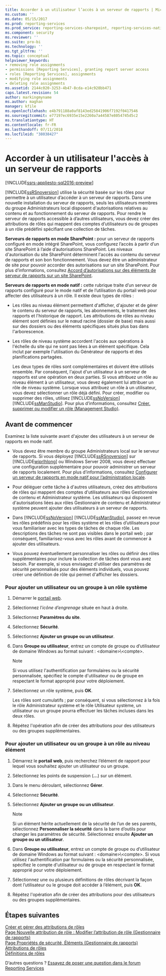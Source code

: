 ```yaml
---
title: Accorder à un utilisateur l’accès à un serveur de rapports | Microsoft Docs
ms.custom: ''
ms.date: 05/15/2017
ms.prod: reporting-services
ms.prod_service: reporting-services-sharepoint, reporting-services-native
ms.component: security
ms.reviewer: ''
ms.suite: pro-bi
ms.technology: ''
ms.tgt_pltfrm: ''
ms.topic: conceptual
helpviewer_keywords:
- removing role assignments
- permissions [Reporting Services], granting report server access
- roles [Reporting Services], assignments
- modifying role assignments
- deleting role assignments
ms.assetid: 2144c020-3253-4b47-8cda-e14c928bb471
caps.latest.revision: 54
author: markingmyname
ms.author: maghan
manager: kfile
ms.openlocfilehash: e4b791188a0af8143ed25841906f7192f0417546
ms.sourcegitcommit: e77197ec6935e15e2260a7a44587e8054745d5c2
ms.translationtype: HT
ms.contentlocale: fr-FR
ms.lasthandoff: 07/11/2018
ms.locfileid: "38038427"
---
```

# <a name="grant-user-access-to-a-report-server"></a>Accorder à un utilisateur l'accès à un serveur de rapports

[!INCLUDE[ssrs-appliesto-sql2016-preview](../../includes/ssrs-appliesto-sql2016-preview.md)]

[!INCLUDE[ssRSnoversion](../../includes/ssrsnoversion-md.md)] utilise la sécurité basée sur les rôles pour permettre à un utilisateur d’accéder à un serveur de rapports. Dans une nouvelle installation du serveur de rapports, seuls les utilisateurs membres du groupe Administrateurs local disposent d'autorisations relatives au contenu et au fonctionnement du serveur de rapports. Pour rendre le serveur de rapports accessible à d’autres utilisateurs, vous devez créer des attributions de rôles qui mappent des comptes d’utilisateurs ou de groupes à un rôle prédéfini spécifiant une collection de tâches.

 **Serveurs de rapports en mode SharePoint :** pour un serveur de rapports configuré en mode intégré SharePoint, vous configurez l’accès à partir d’un site SharePoint à l’aide d’autorisations SharePoint. Les niveaux d'autorisation du site SharePoint déterminent l'accès au contenu du serveur de rapports et son bon fonctionnement. Vous devez être un administrateur de site pour pouvoir accorder des autorisations sur un site SharePoint. Pour plus d’informations, consultez [Accord d’autorisations sur des éléments de serveur de rapports sur un site SharePoint](../../reporting-services/security/granting-permissions-on-report-server-items-on-a-sharepoint-site.md).

 **Serveurs de rapports en mode natif :** cette rubrique traite d’un serveur de rapports configuré pour le mode natif et de l’utilisation du portail web pour affecter des utilisateurs à un rôle. Il existe deux types de rôles :

- Les rôles au niveau élément permettent d'afficher, d'ajouter et de gérer le contenu du serveur de rapports, les abonnements, le traitement des rapports et l'historique de rapport. Les attributions de rôles au niveau élément sont définies sur le nœud racine (dossier de base) mais aussi sur des dossiers ou des éléments spécifiques situés plus bas dans l'arborescence.

- Les rôles de niveau système accordent l'accès aux opérations à l'échelle du site qui ne sont pas liées à un élément spécifique. Cela inclut par exemple l'utilisation du Générateur de rapports et des planifications partagées.

    Les deux types de rôles sont complémentaires et doivent être utilisés ensemble. Par conséquent, l'ajout d'un utilisateur à un serveur de rapports est une opération en deux parties. Si vous attribuez un rôle au niveau élément à un utilisateur, vous devez également lui attribuer un rôle de niveau système. Lorsque vous attribuez un rôle à un utilisateur, vous devez sélectionner un rôle déjà défini. Pour créer, modifier ou supprimer des rôles, utilisez [!INCLUDE[ssNoVersion](../../includes/ssnoversion-md.md)] [!INCLUDE[ssManStudio](../../includes/ssmanstudio-md.md)]. Pour plus d’informations, consultez [Créer, supprimer ou modifier un rôle &#40;Management Studio&#41;](../../reporting-services/security/role-definitions-create-delete-or-modify.md).

## <a name="before-you-start"></a>Avant de commencer

Examinez la liste suivante avant d'ajouter des utilisateurs à un serveur de rapports en mode natif.

- Vous devez être membre du groupe Administrateurs local sur le serveur de rapports. Si vous déployez [!INCLUDE[ssRSnoversion](../../includes/ssrsnoversion-md.md)] sur [!INCLUDE[wiprlhlong](../../includes/wiprlhlong-md.md)] ou Windows Server 2008, vous devez effectuer une configuration supplémentaire pour pouvoir administrer un serveur de rapports localement. Pour plus d’informations, consultez [Configurer un serveur de rapports en mode natif pour l’administration locale](../../reporting-services/report-server/configure-a-native-mode-report-server-for-local-administration-ssrs.md).

- Pour déléguer cette tâche à d'autres utilisateurs, créez des attributions de rôles qui mappent des comptes d'utilisateurs aux rôles Gestionnaire de contenu et Administrateur système. Les utilisateurs qui disposent d'autorisations liées aux rôles Gestionnaire de contenu et Administrateur système peuvent ajouter des utilisateurs à un serveur de rapports.

- Dans [!INCLUDE[ssNoVersion](../../includes/ssnoversion-md.md)] [!INCLUDE[ssManStudio](../../includes/ssmanstudio-md.md)], passez en revue les rôles prédéfinis pour les rôles système et les rôles d’utilisateurs pour vous familiariser avec les types de tâches de chaque rôle. Les descriptions des tâches ne sont pas visibles dans le portail web ; par conséquent, familiarisez-vous avec les rôles avant de commencer à ajouter des utilisateurs.

- Vous pouvez éventuellement personnaliser les rôles ou définir des rôles supplémentaires pour inclure la collection de tâches dont vous avez besoin. Par exemple, si vous envisagez d'utiliser des paramètres de sécurité personnalisés pour des éléments individuels, vous pouvez créer une définition de rôle qui permet d'afficher les dossiers.

### <a name="to-add-a-user-or-group-to-a-system-role"></a>Pour ajouter un utilisateur ou un groupe à un rôle système

1. Démarrer le [portail web](../web-portal-ssrs-native-mode.md).

2. Sélectionnez l’*icône d’engrenage* située en haut à droite.

3. Sélectionnez **Paramètres du site**.

4. Sélectionnez **Sécurité**.

5. Sélectionnez **Ajouter un groupe ou un utilisateur**.

6. Dans **Groupe ou utilisateur**, entrez un compte de groupe ou d’utilisateur de domaine Windows au format suivant : \<domaine>\\<compte\>. 

    > [!NOTE]
    > Si vous utilisez l'authentification par formulaires ou la sécurité personnalisée, spécifiez le compte d'utilisateur ou de groupe en respectant le format approprié pour votre déploiement.

7. Sélectionnez un rôle système, puis **OK**.

    Les rôles sont cumulatifs ; par conséquent, si vous sélectionnez à la fois le rôle Administrateur système et le rôle Utilisateur système, un utilisateur ou un groupe pourra effectuer les tâches incluses dans les deux rôles.

8. Répétez l'opération afin de créer des attributions pour des utilisateurs ou des groupes supplémentaires.

### <a name="to-add-a-user-or-group-to-an-item-role"></a>Pour ajouter un utilisateur ou un groupe à un rôle au niveau élément

1. Démarrez le **portail web**, puis recherchez l’élément de rapport pour lequel vous souhaitez ajouter un utilisateur ou un groupe.

2. Sélectionnez les points de suspension (**...**) sur un élément.

3. Dans le menu déroulant, sélectionnez **Gérer**.

4. Sélectionnez **Sécurité**.

5. Sélectionnez **Ajouter un groupe ou un utilisateur**.

    > [!NOTE]
    > Si un élément hérite actuellement de la sécurité de l’un de ses parents, sélectionnez **Personnaliser la sécurité** dans la barre d’outils pour changer les paramètres de sécurité. Sélectionnez ensuite **Ajouter un groupe ou un utilisateur**.

6. Dans **Groupe ou utilisateur**, entrez un compte de groupe ou d’utilisateur de domaine Windows au format suivant : \<domaine>\\<compte\>. Si vous utilisez l'authentification par formulaires ou la sécurité personnalisée, spécifiez le compte d'utilisateur ou de groupe en respectant le format approprié pour votre déploiement.

7. Sélectionnez une ou plusieurs définitions de rôles décrivant la façon dont l’utilisateur ou le groupe doit accéder à l’élément, puis **OK**.

8. Répétez l'opération afin de créer des attributions pour des utilisateurs ou des groupes supplémentaires.

## <a name="next-steps"></a>Étapes suivantes

[Créer et gérer des attributions de rôles](../../reporting-services/security/create-and-manage-role-assignments.md)   
[Page Nouvelle attribution de rôle : Modifier l’attribution de rôle &#40;Gestionnaire de rapports&#41;](http://msdn.microsoft.com/library/3319ced0-4b86-42af-b18d-da41a625113c)   
[Page Propriétés de sécurité, Éléments &#40;Gestionnaire de rapports&#41;](http://msdn.microsoft.com/library/351b8503-354f-4b1b-a7ac-f1245d978da0)   
[Attributions de rôles](../../reporting-services/security/role-assignments.md)   
[Définitions de rôles](../../reporting-services/security/role-definitions.md)  

D’autres questions ? [Essayez de poser une question dans le forum Reporting Services](http://go.microsoft.com/fwlink/?LinkId=620231)
